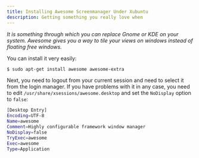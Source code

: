 ```yaml
---
title: Installing Awesome Screenmanager Under Xubuntu
description: Getting something you really love when
---
```

*It is something through which you can replace Gnome or KDE on your system. Awesome gives you a way to tile your views on windows instead of floating free windows.*


You can install it very easily:


```bash
$ sudo apt-get install awesome awesome-extra
```


Next, you need to logout from your current session and need to select it from the login manager.
If you have problems with it in any case, you need to edit `/usr/share/xsessions/awesome.desktop` and set the `NoDisplay` option to `false`:


```bash
[Desktop Entry]
Encoding=UTF-8
Name=awesome
Comment=Highly configurable framework window manager
NoDisplay=false
TryExec=awesome
Exec=awesome
Type=Application
```

